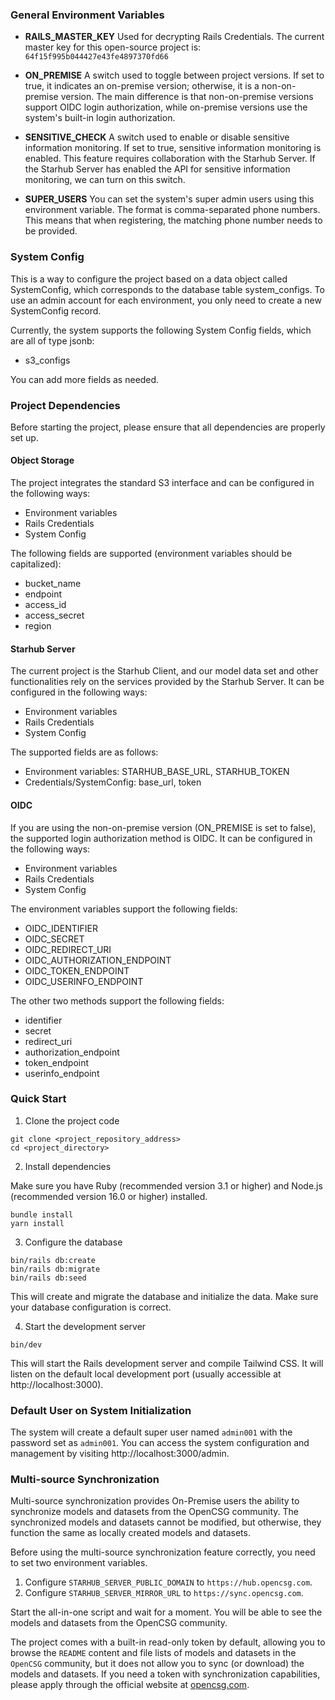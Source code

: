 ### General Environment Variables

- **RAILS_MASTER_KEY**
Used for decrypting Rails Credentials. The current master key for this open-source project is: `64f15f995b044427e43fe4897370fd66`

- **ON_PREMISE**
A switch used to toggle between project versions. If set to true, it indicates an on-premise version; otherwise, it is a non-on-premise version. The main difference is that non-on-premise versions support OIDC login authorization, while on-premise versions use the system's built-in login authorization.

- **SENSITIVE_CHECK**
A switch used to enable or disable sensitive information monitoring. If set to true, sensitive information monitoring is enabled. This feature requires collaboration with the Starhub Server. If the Starhub Server has enabled the API for sensitive information monitoring, we can turn on this switch.

- **SUPER_USERS**
You can set the system's super admin users using this environment variable. The format is comma-separated phone numbers. This means that when registering, the matching phone number needs to be provided.


### System Config

This is a way to configure the project based on a data object called SystemConfig, which corresponds to the database table system_configs. To use an admin account for each environment, you only need to create a new SystemConfig record.

Currently, the system supports the following System Config fields, which are all of type jsonb:

- s3_configs

You can add more fields as needed.

### Project Dependencies

Before starting the project, please ensure that all dependencies are properly set up.

#### Object Storage

The project integrates the standard S3 interface and can be configured in the following ways:

- Environment variables
- Rails Credentials
- System Config

The following fields are supported (environment variables should be capitalized):

- bucket_name
- endpoint
- access_id
- access_secret
- region

#### Starhub Server

The current project is the Starhub Client, and our model data set and other functionalities rely on the services provided by the Starhub Server. It can be configured in the following ways:

- Environment variables
- Rails Credentials
- System Config

The supported fields are as follows:

- Environment variables: STARHUB_BASE_URL, STARHUB_TOKEN
- Credentials/SystemConfig: base_url, token

#### OIDC

If you are using the non-on-premise version (ON_PREMISE is set to false), the supported login authorization method is OIDC. It can be configured in the following ways:

- Environment variables
- Rails Credentials
- System Config

The environment variables support the following fields:

- OIDC_IDENTIFIER
- OIDC_SECRET
- OIDC_REDIRECT_URI
- OIDC_AUTHORIZATION_ENDPOINT
- OIDC_TOKEN_ENDPOINT
- OIDC_USERINFO_ENDPOINT

The other two methods support the following fields:

- identifier
- secret
- redirect_uri
- authorization_endpoint
- token_endpoint
- userinfo_endpoint

### Quick Start

1. Clone the project code

```
git clone <project_repository_address>
cd <project_directory>
```

2. Install dependencies

Make sure you have Ruby (recommended version 3.1 or higher) and Node.js (recommended version 16.0 or higher) installed.

```
bundle install
yarn install
```

3. Configure the database

```
bin/rails db:create
bin/rails db:migrate
bin/rails db:seed
```

This will create and migrate the database and initialize the data. Make sure your database configuration is correct.

4. Start the development server

```
bin/dev
```

This will start the Rails development server and compile Tailwind CSS. It will listen on the default local development port (usually accessible at http://localhost:3000).

### Default User on System Initialization

The system will create a default super user named `admin001` with the password set as `admin001`. You can access the system configuration and management by visiting http://localhost:3000/admin.

### Multi-source Synchronization
Multi-source synchronization provides On-Premise users the ability to synchronize models and datasets from the OpenCSG community. The synchronized models and datasets cannot be modified, but otherwise, they function the same as locally created models and datasets.

Before using the multi-source synchronization feature correctly, you need to set two environment variables.

1. Configure `STARHUB_SERVER_PUBLIC_DOMAIN` to `https://hub.opencsg.com`.
2. Configure `STARHUB_SERVER_MIRROR_URL` to `https://sync.opencsg.com`.

Start the all-in-one script and wait for a moment. You will be able to see the models and datasets from the OpenCSG community.

The project comes with a built-in read-only token by default, allowing you to browse the `README` content and file lists of models and datasets in the `OpenCSG` community, but it does not allow you to sync (or download) the models and datasets. If you need a token with synchronization capabilities, please apply through the official website at [opencsg.com](https://opencsg.com).

